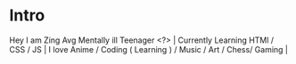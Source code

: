 # Intro
Hey I am Zing Avg Mentally ill Teenager &lt;?> |
Currently Learning HTMl / CSS / JS |
I love Anime / Coding ( Learning ) / Music / Art / Chess/ Gaming |
